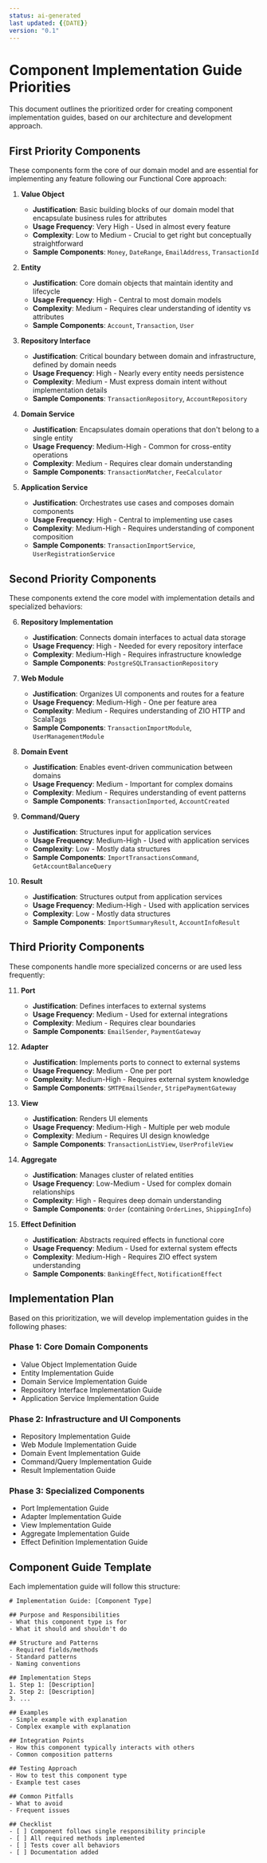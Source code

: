 ```yaml
---
status: ai-generated
last updated: {{DATE}}
version: "0.1"
---
```


# Component Implementation Guide Priorities

This document outlines the prioritized order for creating component implementation guides, based on our architecture and development approach.

## First Priority Components

These components form the core of our domain model and are essential for implementing any feature following our Functional Core approach:

1. **Value Object**
   - **Justification**: Basic building blocks of our domain model that encapsulate business rules for attributes
   - **Usage Frequency**: Very High - Used in almost every feature
   - **Complexity**: Low to Medium - Crucial to get right but conceptually straightforward
   - **Sample Components**: `Money`, `DateRange`, `EmailAddress`, `TransactionId`

2. **Entity**
   - **Justification**: Core domain objects that maintain identity and lifecycle
   - **Usage Frequency**: High - Central to most domain models
   - **Complexity**: Medium - Requires clear understanding of identity vs attributes
   - **Sample Components**: `Account`, `Transaction`, `User`

3. **Repository Interface**
   - **Justification**: Critical boundary between domain and infrastructure, defined by domain needs
   - **Usage Frequency**: High - Nearly every entity needs persistence
   - **Complexity**: Medium - Must express domain intent without implementation details
   - **Sample Components**: `TransactionRepository`, `AccountRepository`

4. **Domain Service**
   - **Justification**: Encapsulates domain operations that don't belong to a single entity
   - **Usage Frequency**: Medium-High - Common for cross-entity operations
   - **Complexity**: Medium - Requires clear domain understanding
   - **Sample Components**: `TransactionMatcher`, `FeeCalculator`

5. **Application Service**
   - **Justification**: Orchestrates use cases and composes domain components
   - **Usage Frequency**: High - Central to implementing use cases
   - **Complexity**: Medium-High - Requires understanding of component composition
   - **Sample Components**: `TransactionImportService`, `UserRegistrationService`

## Second Priority Components

These components extend the core model with implementation details and specialized behaviors:

6. **Repository Implementation**
   - **Justification**: Connects domain interfaces to actual data storage
   - **Usage Frequency**: High - Needed for every repository interface
   - **Complexity**: Medium-High - Requires infrastructure knowledge
   - **Sample Components**: `PostgreSQLTransactionRepository`

7. **Web Module**
   - **Justification**: Organizes UI components and routes for a feature
   - **Usage Frequency**: Medium-High - One per feature area
   - **Complexity**: Medium - Requires understanding of ZIO HTTP and ScalaTags
   - **Sample Components**: `TransactionImportModule`, `UserManagementModule`

8. **Domain Event**
   - **Justification**: Enables event-driven communication between domains
   - **Usage Frequency**: Medium - Important for complex domains
   - **Complexity**: Medium - Requires understanding of event patterns
   - **Sample Components**: `TransactionImported`, `AccountCreated`

9. **Command/Query**
   - **Justification**: Structures input for application services
   - **Usage Frequency**: Medium-High - Used with application services
   - **Complexity**: Low - Mostly data structures
   - **Sample Components**: `ImportTransactionsCommand`, `GetAccountBalanceQuery`

10. **Result**
    - **Justification**: Structures output from application services
    - **Usage Frequency**: Medium-High - Used with application services
    - **Complexity**: Low - Mostly data structures
    - **Sample Components**: `ImportSummaryResult`, `AccountInfoResult`

## Third Priority Components

These components handle more specialized concerns or are used less frequently:

11. **Port**
    - **Justification**: Defines interfaces to external systems
    - **Usage Frequency**: Medium - Used for external integrations
    - **Complexity**: Medium - Requires clear boundaries
    - **Sample Components**: `EmailSender`, `PaymentGateway`

12. **Adapter**
    - **Justification**: Implements ports to connect to external systems
    - **Usage Frequency**: Medium - One per port
    - **Complexity**: Medium-High - Requires external system knowledge
    - **Sample Components**: `SMTPEmailSender`, `StripePaymentGateway`

13. **View**
    - **Justification**: Renders UI elements
    - **Usage Frequency**: Medium-High - Multiple per web module
    - **Complexity**: Medium - Requires UI design knowledge
    - **Sample Components**: `TransactionListView`, `UserProfileView`

14. **Aggregate**
    - **Justification**: Manages cluster of related entities
    - **Usage Frequency**: Low-Medium - Used for complex domain relationships
    - **Complexity**: High - Requires deep domain understanding
    - **Sample Components**: `Order` (containing `OrderLines`, `ShippingInfo`)

15. **Effect Definition**
    - **Justification**: Abstracts required effects in functional core
    - **Usage Frequency**: Medium - Used for external system effects
    - **Complexity**: Medium-High - Requires ZIO effect system understanding
    - **Sample Components**: `BankingEffect`, `NotificationEffect`

## Implementation Plan

Based on this prioritization, we will develop implementation guides in the following phases:

### Phase 1: Core Domain Components
- Value Object Implementation Guide
- Entity Implementation Guide
- Domain Service Implementation Guide
- Repository Interface Implementation Guide
- Application Service Implementation Guide

### Phase 2: Infrastructure and UI Components
- Repository Implementation Guide
- Web Module Implementation Guide
- Domain Event Implementation Guide
- Command/Query Implementation Guide
- Result Implementation Guide

### Phase 3: Specialized Components
- Port Implementation Guide
- Adapter Implementation Guide
- View Implementation Guide
- Aggregate Implementation Guide
- Effect Definition Implementation Guide

## Component Guide Template

Each implementation guide will follow this structure:

```
# Implementation Guide: [Component Type]

## Purpose and Responsibilities
- What this component type is for
- What it should and shouldn't do

## Structure and Patterns
- Required fields/methods
- Standard patterns
- Naming conventions

## Implementation Steps
1. Step 1: [Description]
2. Step 2: [Description]
3. ...

## Examples
- Simple example with explanation
- Complex example with explanation

## Integration Points
- How this component typically interacts with others
- Common composition patterns

## Testing Approach
- How to test this component type
- Example test cases

## Common Pitfalls
- What to avoid
- Frequent issues

## Checklist
- [ ] Component follows single responsibility principle
- [ ] All required methods implemented
- [ ] Tests cover all behaviors
- [ ] Documentation added
```
